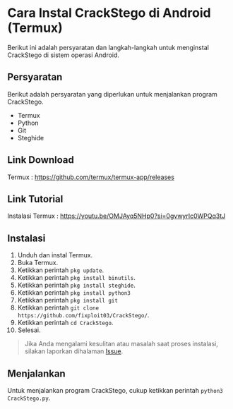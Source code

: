 # Cara Instal CrackStego di Android (Termux)

Berikut ini adalah persyaratan dan langkah-langkah untuk menginstal CrackStego di sistem operasi Android.

## Persyaratan 

Berikut adalah persyaratan yang diperlukan untuk menjalankan program CrackStego.

- Termux 
- Python
- Git
- Steghide

## Link Download

Termux : https://github.com/termux/termux-app/releases

## Link Tutorial 

Instalasi Termux : https://youtu.be/OMJAyq5NHp0?si=0gvwyrIc0WPQq3tJ

## Instalasi  

1. Unduh dan instal Termux.
2. Buka Termux. 
4. Ketikkan perintah `pkg update`.
5. Ketikkan perintah `pkg install binutils`.
6. Ketikkan perintah `pkg install steghide`.
7. Ketikkan perintah `pkg install python3`
8. Ketikkan perintah `pkg install git`
9. Ketikkan perintah `git clone https://github.com/fixploit03/CrackStego/`.
10. Ketikkan perintah `cd CrackStego`.
11. Selesai.

> Jika Anda mengalami kesulitan atau masalah saat proses instalasi, silakan laporkan dihalaman [Issue](https://github.com/fixploit03/CrackStego/issues).

## Menjalankan

Untuk menjalankan program CrackStego, cukup ketikkan perintah `python3 CrackStego.py`.
